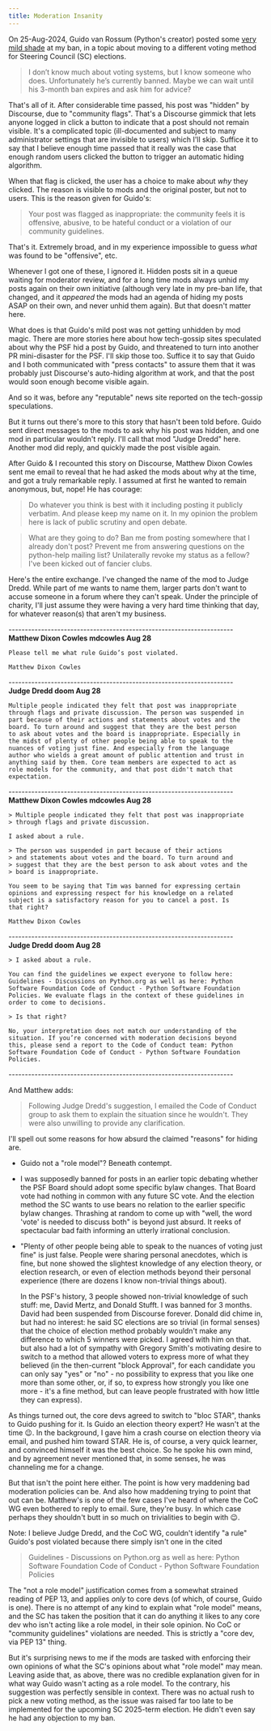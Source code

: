 ```yaml
---
title: Moderation Insanity
---
```


On 25-Aug-2024, Guido van Rossum (Python's creator) posted some [very mild shade](https://discuss.python.org/t/should-we-consider-ranked-choice-voting-for-sc-elections/61880/6) at my ban, in a topic about moving to a different voting method for Steering Council (SC) elections.

>  I don’t know much about voting systems, but I know someone who does. Unfortunately he’s currently banned. Maybe we can wait until his 3-month ban expires and ask him for advice?

That's all of it. After considerable time passed, his post was "hidden" by Discourse, due to "community flags". That's a Discourse gimmick that lets anyone logged in click a button to indicate that a post should not remain visible. It's a complicated topic (ill-documented and subject to many administrator settings that are invisible to users) which I'll skip. Suffice it to say that I believe enough time passed that it really was the case that enough random users clicked the button to trigger an automatic hiding algorithm.

When that flag is clicked, the user has a choice to make about _why_ they clicked. The reason is visible to mods and the original poster, but not to users. This is the reason given for Guido's:

> Your post was flagged as inappropriate: the community feels it is offensive, abusive, to be hateful conduct or a violation of our community guidelines.

That's it. Extremely broad, and in my experience impossible to guess _what_ was found to be "offensive", etc.

Whenever I got one of these, I ignored it. Hidden posts sit in a queue waiting for moderator review, and for a long time mods always unhid my posts again on their own initiative (although very late in my pre-ban life, that changed, and it _appeared_ the mods had an agenda of hiding my posts ASAP on their own, and never unhid them again). But that doesn't matter here.

What does is that Guido's mild post was not getting unhidden by mod magic. There are more stories here about how tech-gossip sites speculated about why the PSF hid a post by Guido, and threatened to turn into another PR mini-disaster for the PSF. I'll skip those too. Suffice it to say that Guido and I both communicated with "press contacts" to assure them that it was probably just Discourse's auto-hiding algorithm at work, and that the post would soon enough become visible again.

And so it was, before any "reputable" news site reported on the tech-gossip speculations.

But it turns out there's more to this story that hasn't been told before. Guido sent direct messages to the mods to ask why his post was hidden, and one mod in particular wouldn't reply. I'll call that mod "Judge Dredd" here. Another mod did reply, and quickly made the post visible again.

After Guido & I recounted this story on Discourse, Matthew Dixon Cowles sent me email to reveal that he had asked the mods about why at the time, and got a truly remarkable reply. I assumed at first he wanted to remain anonymous, but, nope! He has courage:

> Do whatever you think is best with it including posting it publicly verbatim. And please keep my name on it. In my opinion the problem here is lack of public scrutiny and open debate.

> What are they going to do? Ban me from posting somewhere that I already don't post? Prevent me from answering questions on the python-help mailing list? Unilaterally revoke my status as a fellow? I've been kicked out of fancier clubs.

Here's the entire exchange. I've changed the name of the mod to Judge Dredd. While part of me wants to name them, larger parts don't want to accuse someone in a forum where they can't speak. Under the principle of charity, I'll just assume they were having a very hard time thinking that day, for whatever reason(s) that aren't my business.

\---------------------------------------------------------------------<br>
    **Matthew Dixon Cowles mdcowles Aug 28**

    Please tell me what rule Guido’s post violated.

    Matthew Dixon Cowles

\---------------------------------------------------------------------<br>
    **Judge Dredd doom Aug 28**

    Multiple people indicated they felt that post was inappropriate
    through flags and private discussion. The person was suspended in
    part because of their actions and statements about votes and the
    board. To turn around and suggest that they are the best person
    to ask about votes and the board is inappropriate. Especially in
    the midst of plenty of other people being able to speak to the
    nuances of voting just fine. And especially from the language
    author who wields a great amount of public attention and trust in
    anything said by them. Core team members are expected to act as
    role models for the community, and that post didn't match that
    expectation.

\---------------------------------------------------------------------<br>
    **Matthew Dixon Cowles mdcowles Aug 28**

    > Multiple people indicated they felt that post was inappropriate
    > through flags and private discussion.

    I asked about a rule.

    > The person was suspended in part because of their actions
    > and statements about votes and the board. To turn around and
    > suggest that they are the best person to ask about votes and the
    > board is inappropriate.

    You seem to be saying that Tim was banned for expressing certain
    opinions and expressing respect for his knowledge on a related
    subject is a satisfactory reason for you to cancel a post. Is
    that right?

    Matthew Dixon Cowles

\---------------------------------------------------------------------<br>
    **Judge Dredd doom Aug 28**

    > I asked about a rule.

    You can find the guidelines we expect everyone to follow here:
    Guidelines - Discussions on Python.org as well as here: Python
    Software Foundation Code of Conduct - Python Software Foundation
    Policies. We evaluate flags in the context of these guidelines in
    order to come to decisions.

    > Is that right?

    No, your interpretation does not match our understanding of the
    situation. If you’re concerned with moderation decisions beyond
    this, please send a report to the Code of Conduct team: Python
    Software Foundation Code of Conduct - Python Software Foundation
    Policies.

\---------------------------------------------------------------------<br>

And Matthew adds:

> Following Judge Dredd's suggestion, I emailed the Code of Conduct group to ask them to explain the situation since he wouldn't. They were also unwilling to provide any clarification.

I'll spell out some reasons for how absurd the claimed "reasons" for hiding are.

- Guido not a "role model"? Beneath contempt.

- I was supposedly banned for posts in an earlier topic debating whether the PSF Board should adopt some specific bylaw changes. That Board vote had nothing in common with any future SC vote. And the election method the SC wants to use bears no relation to the earlier specific bylaw changes. Thrashing at random to come up with "well, the word 'vote' is needed to discuss both" is beyond just absurd. It reeks of spectacular bad faith informing an utterly irrational conclusion.

- "Plenty of other people being able to speak to the nuances of voting just fine" is just false. People were sharing personal anecdotes, which is fine, but none showed the slightest knowledge of any election theory, or election research, or even of election methods beyond their personal experience (there are dozens I know non-trivial things about).
 
    In the PSF's history, 3 people showed non-trivial knowledge of such stuff: me, David Mertz, and Donald Stufft. I was banned for 3 months. David had been suspended from Discourse forever. Donald did chime in, but had no interest: he said SC elections are so trivial (in formal senses) that the choice of election method probably wouldn't make any difference to which 5 winners were picked. I agreed with him on that. but also had a lot of sympathy with Gregory Smith's motivating desire to switch to a method that allowed voters to express more of what they believed (in the then-current "block Approval", for each candidate you can only say "yes" or "no" - no possibility to express that you like one more than some other, or, if so, to express how strongly you like one more - it's a fine method, but can leave people frustrated with how little they can express).

As things turned out, the core devs agreed to switch to "bloc STAR", thanks to Guido pushing for it. Is Guido an election theory expert? He wasn't at the time :wink:. In the background, I gave him a crash course on election theory via email, and pushed him toward STAR. He is, of course, a very quick learner, and convinced himself it was the best choice. So he spoke his own mind, and by agreement never mentioned that, in some senses, he was channeling me for a change.

But that isn't the point here either. The point is how very maddening bad moderation policies can be. And also how maddening trying to point that out can be. Matthew's is one of the few cases I've heard of where the CoC WG even bothered to reply to email. Sure, they're busy. In which case perhaps they shouldn't butt in so much on trivialities to begin with :wink:.

Note: I believe Judge Dredd, and the CoC WG, couldn't identify "a rule" Guido's post violated because there simply isn't one in the cited

>  Guidelines - Discussions on Python.org as well as here: Python Software Foundation Code of Conduct - Python Software Foundation Policies

The "not a role model" justification comes from a somewhat strained reading of PEP 13, and applies _only_ to core devs (of which, of course, Guido is one). There is no attempt of any kind to explain what "role model" means, and the SC has taken the position that it can do anything it likes to any core dev who isn't acting like a role model, in their sole opinion. No CoC or "community guidelines" violations are needed. This is strictly a "core dev, via PEP 13" thing.

But it's surprising news to me if the mods are tasked with enforcing their own opinions of what the SC's opinions about what "role model" may mean. Leaving aside that, as above, there was no credible explanation given for in what way Guido wasn't acting as a role model. To the contrary, his suggestion was perfectly sensible in context. There was no actual rush to pick a new voting method, as the issue was raised far too late to be implemented for the upcoming SC 2025-term election. He didn't even say he had any objection to my ban.
